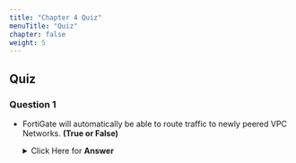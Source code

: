 ```yaml
---
title: "Chapter 4 Quiz"
menuTitle: "Quiz"
chapter: false
weight: 5
---
```


## Quiz


### Question 1

* FortiGate will automatically be able to route traffic to newly peered VPC Networks.  **(True or False)**

  <details>
  <summary> Click Here for <b>Answer</b> </summary>
  <ul>
    <li> <b>False</b> - While routes can be shared between peered VPC networks, the FortiGate does not learn them.  You have to add a static route.  </li>
  </ul>
  </details>







